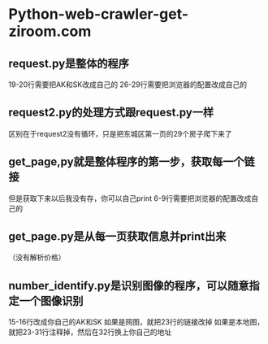 
# Python-web-crawler-get-ziroom.com

## request.py是整体的程序
19-20行需要把AK和SK改成自己的
26-29行需要把浏览器的配置改成自己的

## request2.py的处理方式跟request.py一样
区别在于request2没有循环，只是把东城区第一页的29个房子爬下来了

## get_page,py就是整体程序的第一步，获取每一个链接
但是获取下来以后我没有存，你可以自己print
6-9行需要把浏览器的配置改成自己的

## get_page.py是从每一页获取信息并print出来
（没有解析价格）

## number_identify.py是识别图像的程序，可以随意指定一个图像识别
15-16行改成你自己的AK和SK
如果是网图，就把23行的链接改掉
如果是本地图，就把23-31行注释掉，然后在32行换上你自己的地址
